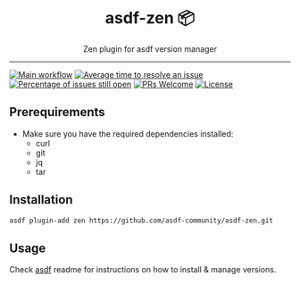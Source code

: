 <div align="center">
<h1>asdf-zen 📦</h1>
Zen plugin for asdf version manager
</div>
<hr />

[![Main workflow](https://github.com/asdf-community/asdf-zen/workflows/Main%20workflow/badge.svg)](https://github.com/asdf-community/asdf-zen/actions)
[![Average time to resolve an issue](https://isitmaintained.com/badge/resolution/asdf-community/asdf-zen.svg)](https://isitmaintained.com/project/asdf-community/asdf-zen 'Average time to resolve an issue')
[![Percentage of issues still open](https://isitmaintained.com/badge/open/asdf-community/asdf-zen.svg)](https://isitmaintained.com/project/asdf-community/asdf-zen 'Percentage of issues still open')
[![PRs Welcome](https://img.shields.io/badge/PRs-welcome-brightgreen.svg)](http://makeapullrequest.com)
[![License](https://img.shields.io/github/license/asdf-community/asdf-zen?color=brightgreen)](https://github.com/asdf-community/asdf-zen/blob/master/LICENSE)

## Prerequirements

- Make sure you have the required dependencies installed:
  - curl
  - git
  - jq
  - tar

## Installation

```bash
asdf plugin-add zen https://github.com/asdf-community/asdf-zen.git
```

## Usage

Check [asdf](https://github.com/asdf-vm/asdf) readme for instructions on how to
install & manage versions.
